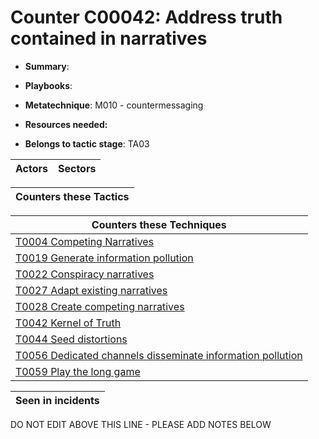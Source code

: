 # Counter C00042: Address truth contained in narratives

* **Summary**: 

* **Playbooks**: 

* **Metatechnique**: M010 - countermessaging

* **Resources needed:** 

* **Belongs to tactic stage**: TA03


| Actors | Sectors |
| ------ | ------- |



| Counters these Tactics |
| ---------------------- |



| Counters these Techniques |
| ------------------------- |
| [T0004 Competing Narratives](../techniques/T0004.md) |
| [T0019 Generate information pollution](../techniques/T0019.md) |
| [T0022 Conspiracy narratives](../techniques/T0022.md) |
| [T0027 Adapt existing narratives](../techniques/T0027.md) |
| [T0028 Create competing narratives](../techniques/T0028.md) |
| [T0042 Kernel of Truth](../techniques/T0042.md) |
| [T0044 Seed distortions](../techniques/T0044.md) |
| [T0056 Dedicated channels disseminate information pollution](../techniques/T0056.md) |
| [T0059 Play the long game](../techniques/T0059.md) |



| Seen in incidents |
| ----------------- |


DO NOT EDIT ABOVE THIS LINE - PLEASE ADD NOTES BELOW